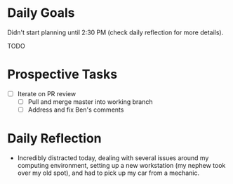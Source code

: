 # Daily Goals

Didn't start planning until 2:30 PM (check daily reflection for more details).

TODO

# Prospective Tasks

* [ ] Iterate on PR review
    * [ ] Pull and merge master into working branch
    * [ ] Address and fix Ben's comments

# Daily Reflection

* Incredibly distracted today, dealing with several issues around my computing
  environment, setting up a new workstation (my nephew took over my old spot),
  and had to pick up my car from a mechanic.
